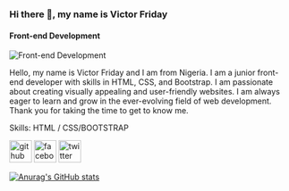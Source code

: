 ### Hi there 👋, my name is Victor Friday
#### Front-end Development
![Front-end Development](https://arturssmirnovs.github.io/github-profile-readme-generator/images/banner.png)

Hello, my name is Victor Friday and I am from Nigeria. I am a junior front-end developer with skills in HTML, CSS, and Bootstrap. I am passionate about creating visually appealing and user-friendly websites. I am always eager to learn and grow in the ever-evolving field of web development. Thank you for taking the time to get to know me.

Skills: HTML / CSS/BOOTSTRAP


[<img src='https://cdn.jsdelivr.net/npm/simple-icons@3.0.1/icons/github.svg' alt='github' height='40'>](https://github.com/VDF22)  [<img src='https://cdn.jsdelivr.net/npm/simple-icons@3.0.1/icons/facebook.svg' alt='facebook' height='40'>](https://www.facebook.com/VictorFriday)  [<img src='https://cdn.jsdelivr.net/npm/simple-icons@3.0.1/icons/twitter.svg' alt='twitter' height='40'>](https://twitter.com/@vdf_22)  



<!---
VDF22/VDF22 is a ✨ special ✨ repository because its `README.md` (this file) appears on your GitHub profile.
You can click the Preview link to take a look at your changes.
--->
[![Anurag's GitHub stats](https://github-readme-stats.vercel.app/api?username=VDF22)](https://github.com/anuraghazra/github-readme-stats)
